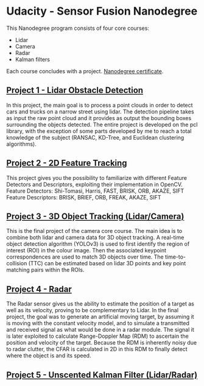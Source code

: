 
# Udacity - Sensor Fusion Nanodegree

This Nanodegree program consists of four core courses:
- Lidar
- Camera
- Radar
- Kalman filters

Each course concludes with a project. [Nanodegree certificate](https://confirm.udacity.com/U5XUPGDV).

## [Project 1 - Lidar Obstacle Detection](https://github.com/AntoBongio/Sensor_Fusion_Nanodegree/tree/main/01_Lidar_Obstacle_Detection)

In this project, the main goal is to process a point clouds in order to detect cars and trucks on a narrow street using lidar. The detection pipeline takes as input the raw point cloud and it provides as output the bounding boxes surrounding the objects detected. The entire project is developed on the pcl library, with the exception of some parts developed by me to reach a total knowledge of the subject (RANSAC, KD-Tree, and Euclidean clustering algorithms).

## [Project 2 - 2D Feature Tracking](https://github.com/AntoBongio/Sensor_Fusion_Nanodegree/tree/main/02_2D_Feature_Tracking)

This project gives you the possibility to familiarize with different Feature Detectors and Descriptors, exploiting their implementation in OpenCV.
Feature Detectors: Shi-Tomasi, Harris, FAST, BRISK, ORB, AKAZE, SIFT
Feature Descriptors: BRISK, BRIEF, ORB, FREAK, AKAZE, SIFT


## [Project 3 - 3D Object Tracking (Lidar/Camera)](https://github.com/AntoBongio/Sensor_Fusion_Nanodegree/tree/main/03_3D_Object_Tracking)

This is the final project of the camera core course. The main idea is to combine both lidar and camera data for 3D object tracking. A real-time object detection algorithm (YOLOv3) is used to first identify the region of interest (ROI) in the colour image. Then the associated keypoint correspondences are used to match 3D objects over time. The time-to-collision (TTC) can be estimated based on lidar 3D points and key point matching pairs within the ROIs.

## [Project 4 - Radar](https://github.com/AntoBongio/Sensor_Fusion_Nanodegree/tree/main/04_Radar)

The Radar sensor gives us the ability to estimate the position of a target as well as its velocity, proving to be complementary to Lidar. In the final project, the goal was to generate an artificial moving target, by assuming it is moving with the constant velocity model,  and to simulate a transmitted and received signal as what would be done in a radar module. The signal it is later exploited to calculate Range-Doppler Map (RDM) to ascertain the position and velocity of the target. Because the RDM is inherently noisy due to radar clutter, the CFAR is calculated in 2D in this RDM to finally detect where the object is and its speed.

## [Project 5 - Unscented Kalman Filter (Lidar/Radar)]((https://github.com/AntoBongio/Sensor_Fusion_Nanodegree/tree/main/05_Unscented_Kalman_Filter))


